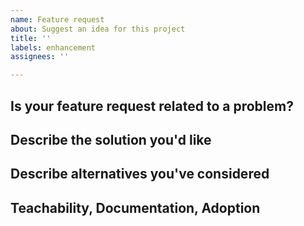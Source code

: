 ```yaml
---
name: Feature request
about: Suggest an idea for this project
title: ''
labels: enhancement
assignees: ''

---
```


## Is your feature request related to a problem?
<!--- A clear and concise description of what the problem is. Ex. I have an issue when [...] -->

## Describe the solution you'd like
<!--- A clear and concise description of what you want to happen. Add any considered drawbacks. -->

## Describe alternatives you've considered
<!--- A clear and concise description of any alternative solutions or features you've considered. -->

## Teachability, Documentation, Adoption
<!--- If you can, explain how users will be able to use this and possibly write out a version the docs. -->
